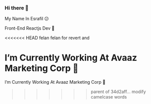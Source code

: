 ### Hi there 👋

My Name In Esrafil :confused:

Front-End Reactjs Dev 📙

<<<<<<< HEAD
felan felan for revert and

I’m Currently Working At Avaaz Marketing Corp 🔭
=======
I’m Currently Working At Avaaz Marketing Corp 🔭
>>>>>>> parent of 34d2aff... modify camelcase words


<!--
**EsrafilElahi/esrafilelahi** is a ✨ _special_ ✨ repository because its `README.md` (this file) appears on your GitHub profile.

Here are some ideas to get you started:

- 🔭 I’m currently working on ...
- 🌱 I’m currently learning ...
- 👯 I’m looking to collaborate on ...
- 🤔 I’m looking for help with ...
- 💬 Ask me about ...
- 📫 How to reach me: ...
- 😄 Pronouns: ...
- ⚡ Fun fact: ...
-->
